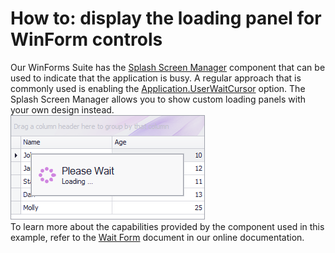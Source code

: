 # How to: display the loading panel for WinForm controls


<p>Our WinForms Suite has the <a href="https://documentation.devexpress.com/#WindowsForms/CustomDocument10821">Splash Screen Manager</a> component that can be used to indicate that the application is busy. A regular approach that is commonly used is enabling the <a href="https://msdn.microsoft.com/en-us/library/system.windows.forms.application.usewaitcursor(v=vs.110).aspx">Application.UserWaitCursor</a> option. The Splash Screen Manager allows you to show custom loading panels with your own design instead.<br><img src="https://raw.githubusercontent.com/DevExpress-Examples/how-to-display-the-loading-panel-for-winform-controls-e2543/13.1.4+/media/d0c84e0e-f8f0-11e6-80bf-00155d62480c.png"><br>To learn more about the capabilities provided by the component used in this example, refer to the <a href="https://documentation.devexpress.com/#WindowsForms/CustomDocument10824">Wait Form</a> document in our online documentation.</p>

<br/>


